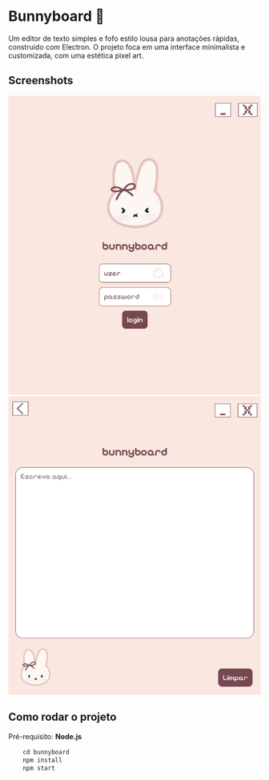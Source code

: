 # Bunnyboard 🐰

Um editor de texto simples e fofo estilo lousa para anotações rápidas, construído com Electron. O projeto foca em uma interface minimalista e customizada, com uma estética pixel art.

## Screenshots

![Screenshot da tela de login](src/screenshots/login_page.png)
![Screenshot da tela de anotações](src/screenshots/write_page.png)



## Como rodar o projeto

Pré-requisito: **Node.js**

```
    cd bunnyboard
    npm install
    npm start
```